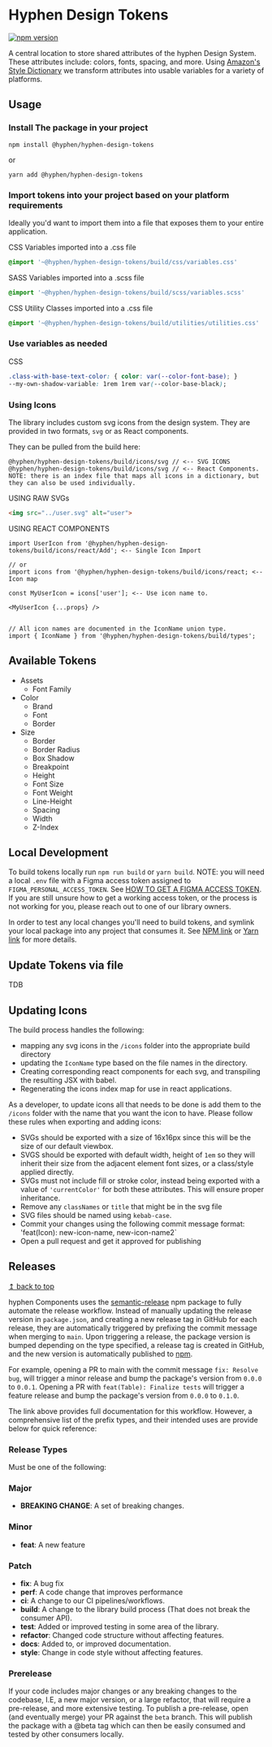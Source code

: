 # Hyphen Design Tokens

[![npm version](https://badge.fury.io/js/%40hyphen%2Fhyphen-design-tokens.svg)](https://badge.fury.io/js/%40hyphen%2Fhyphen-design-tokens)

A central location to store shared attributes of the hyphen Design System. These attributes include: colors, fonts, spacing, and more. Using [Amazon's Style Dictionary](https://amzn.github.io/style-dictionary/) we transform attributes into usable variables for a variety of platforms.

## Usage

### Install The package in your project

```terminal
npm install @hyphen/hyphen-design-tokens
```

or

```terminal
yarn add @hyphen/hyphen-design-tokens
```

### Import tokens into your project based on your platform requirements

Ideally you'd want to import them into a file that exposes them to your entire application.


CSS Variables imported into a .css file

```css
@import '~@hyphen/hyphen-design-tokens/build/css/variables.css'
```

SASS Variables imported into a .scss file

```scss
@import '~@hyphen/hyphen-design-tokens/build/scss/variables.scss'
```

CSS Utility Classes imported into a .css file

```css
@import '~@hyphen/hyphen-design-tokens/build/utilities/utilities.css'
```

### Use variables as needed

CSS

```css
.class-with-base-text-color: { color: var(--color-font-base); }
--my-own-shadow-variable: 1rem 1rem var(--color-base-black);
```


### Using Icons

The library includes custom svg icons from the design system. They are provided in two formats, `svg` or as React components.

They can be pulled from the build here:

```text
@hyphen/hyphen-design-tokens/build/icons/svg // <-- SVG ICONS
@hyphen/hyphen-design-tokens/build/icons/svg // <-- React Components. NOTE: there is an index file that maps all icons in a dictionary, but they can also be used individually.
```

USING RAW SVGs

```html
<img src="../user.svg" alt="user">
```

USING REACT COMPONENTS

```react
import UserIcon from '@hyphen/hyphen-design-tokens/build/icons/react/Add'; <-- Single Icon Import

// or
import icons from '@hyphen/hyphen-design-tokens/build/icons/react; <-- Icon map

const MyUserIcon = icons['user']; <-- Use icon name to.

<MyUserIcon {...props} />


// All icon names are documented in the IconName union type.
import { IconName } from '@hyphen/hyphen-design-tokens/build/types';
```

## Available Tokens

* Assets
  * Font Family
* Color
  * Brand
  * Font
  * Border
* Size
  * Border
  * Border Radius
  * Box Shadow
  * Breakpoint
  * Height
  * Font Size
  * Font Weight
  * Line-Height
  * Spacing
  * Width
  * Z-Index

## Local Development

To build tokens locally run `npm run build` or `yarn build`. NOTE: you will need a local `.env` file with a Figma access token assigned to `FIGMA_PERSONAL_ACCESS_TOKEN`. See [HOW TO GET A FIGMA ACCESS TOKEN](https://www.figma.com/developers/api#authentication). If you are still unsure how to get a working access token, or the process is not working for you, please reach out to one of our library owners.

In order to test any local changes you'll need to build tokens, and symlink your local package into any project that consumes it. See [NPM link](https://docs.npmjs.com/cli/link) or [Yarn link](https://classic.yarnpkg.com/en/docs/cli/link/) for more details.

## Update Tokens via file

TDB

## Updating Icons

The build process handles the following:

* mapping any svg icons in the `/icons` folder into the appropriate build directory
* updating the `IconName` type based on the file names in the directory.
* Creating corresponding react components for each svg, and transpiling the resulting JSX with babel.
* Regenerating the icons index map for use in react applications.

As a developer, to update icons all that needs to be done is add them to the `/icons` folder with the name that you want the icon to have. Please follow
these rules when exporting and adding icons:

* SVGs should be exported with a size of 16x16px since this will be the size of our default viewbox.
* SVGS should be exported with default width, height of `1em` so they will inherit their size from the adjacent element font sizes, or a class/style applied directly.
* SVGs must not include fill or stroke color, instead being exported with a value of `'currentColor'` for both these attributes. This will ensure proper inheritance.
* Remove any `classNames` or `title` that might be in the svg file
* SVG files should be named using `kebab-case`.
* Commit your changes using the following commit message format: 'feat(Icon): new-icon-name, new-icon-name2`
* Open a pull request and get it approved for publishing

## Releases

[↥ back to top](#top)

hyphen Components uses the [semantic-release](https://github.com/semantic-release/semantic-release) npm package to fully automate the release workflow. Instead of manually updating the release version in `package.json`, and creating a new release tag in GitHub for each release, they are automatically triggered by prefixing the commit message when merging to `main`. Upon triggering a release, the package version is bumped depending on the type specified, a release tag is created in GitHub, and the new version is automatically published to [npm](https://www.npmjs.com/).

For example, opening a PR to main with the commit message `fix: Resolve bug`, will trigger a minor release and bump the package's version from `0.0.0` to `0.0.1`. Opening a PR with `feat(Table): Finalize tests` will trigger a feature release and bump the package's version from `0.0.0` to `0.1.0`.

The link above provides full documentation for this workflow. However, a comprehensive list of the prefix types, and their intended uses are provide below for quick reference:

### Release Types

Must be one of the following:

### Major

* **BREAKING CHANGE**: A set of breaking changes.

### Minor

* **feat**: A new feature

### Patch

* **fix**: A bug fix
* **perf**: A code change that improves performance
* **ci**: A change to our CI pipelines/workflows.
* **build**: A change to the library build process (That does not break the consumer API).
* **test**: Added or improved testing in some area of the library.
* **refactor**: Changed code structure without affecting features.
* **docs**: Added to, or improved documentation.
* **style**: Change in code style without affecting features.

### Prerelease

If your code includes major changes or any breaking changes to the codebase, I.E, a new major version, or a large refactor, that will require a pre-release,
and more extensive testing. To publish a pre-release, open (and eventually merge) your PR against the `beta` branch. This will
publish the package with a @beta tag which can then be easily consumed and tested by other consumers locally.
